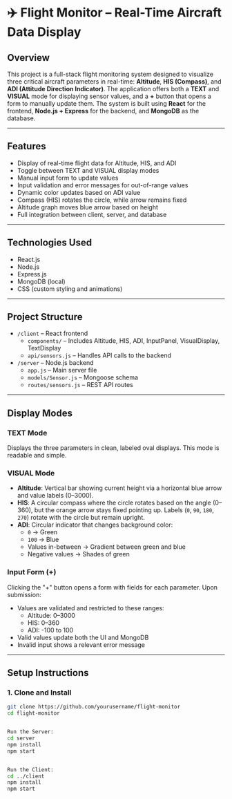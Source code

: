 # ✈️ Flight Monitor – Real-Time Aircraft Data Display

## Overview

This project is a full-stack flight monitoring system designed to visualize three critical aircraft parameters in real-time: **Altitude**, **HIS (Compass)**, and **ADI (Attitude Direction Indicator)**. The application offers both a **TEXT** and **VISUAL** mode for displaying sensor values, and a **+** button that opens a form to manually update them. The system is built using **React** for the frontend, **Node.js + Express** for the backend, and **MongoDB** as the database.

---

## Features

- Display of real-time flight data for Altitude, HIS, and ADI
- Toggle between TEXT and VISUAL display modes
- Manual input form to update values
- Input validation and error messages for out-of-range values
- Dynamic color updates based on ADI value
- Compass (HIS) rotates the circle, while arrow remains fixed
- Altitude graph moves blue arrow based on height
- Full integration between client, server, and database

---

## Technologies Used

- React.js
- Node.js
- Express.js
- MongoDB (local)
- CSS (custom styling and animations)

---

## Project Structure

- `/client` – React frontend
  - `components/` – Includes Altitude, HIS, ADI, InputPanel, VisualDisplay, TextDisplay
  - `api/sensors.js` – Handles API calls to the backend
- `/server` – Node.js backend
  - `app.js` – Main server file
  - `models/Sensor.js` – Mongoose schema
  - `routes/sensors.js` – REST API routes

---

## Display Modes

### TEXT Mode
Displays the three parameters in clean, labeled oval displays. This mode is readable and simple.

### VISUAL Mode
- **Altitude**: Vertical bar showing current height via a horizontal blue arrow and value labels (0–3000).
- **HIS**: A circular compass where the circle rotates based on the angle (0–360), but the orange arrow stays fixed pointing up. Labels (`0`, `90`, `180`, `270`) rotate with the circle but remain upright.
- **ADI**: Circular indicator that changes background color:
  - `0` → Green
  - `100` → Blue
  - Values in-between → Gradient between green and blue
  - Negative values → Shades of green

### Input Form (+)
Clicking the "+" button opens a form with fields for each parameter. Upon submission:
- Values are validated and restricted to these ranges:
  - Altitude: 0–3000
  - HIS: 0–360
  - ADI: -100 to 100
- Valid values update both the UI and MongoDB
- Invalid input shows a relevant error message

---

## Setup Instructions

### 1. Clone and Install

```bash
git clone https://github.com/yourusername/flight-monitor
cd flight-monitor


Run the Server:
cd server
npm install
npm start


Run the Client:
cd ../client
npm install
npm start
